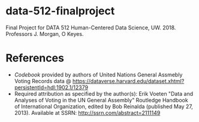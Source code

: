 # data-512-finalproject
Final Project for DATA 512 Human-Centered Data Science, UW. 2018. Professors J. Morgan, O Keyes. 

# References
- *Codebook* provided by authors of United Nations General Assmebly Voting Records data @ https://dataverse.harvard.edu/dataset.xhtml?persistentId=hdl:1902.1/12379
- Required attribution as specified by the author(s): Erik Voeten "Data and Analyses of Voting in the UN General Assembly" Routledge Handbook of International Organization, edited by Bob Reinalda (published May 27, 2013). Available at SSRN: http://ssrn.com/abstract=2111149
